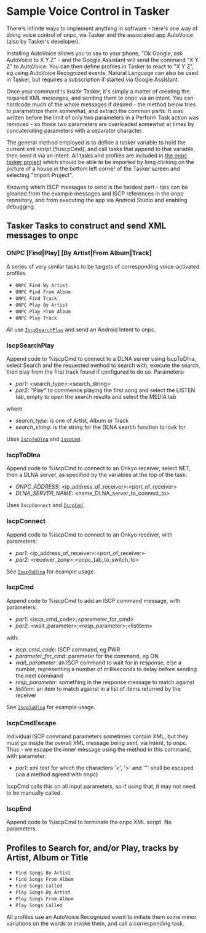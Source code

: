 # Sample Voice Control in Tasker

There's infinite ways to implement anything in software - here's one way of doing voice control of onpc, via Tasker and the associated app AutoVoice (also by Tasker's developer).

Installing AutoVoice allows you to say to your phone, "Ok Google, ask AutoVoice to X Y Z" - and the Google Assistant will send the command "X Y Z" to AutoVoice. You can then define profiles in Tasker to react to "X Y Z", eg using AutoVoice Recognized events.  Natural Language can also be used in Tasker, but requires a subscription if started via Google Assistant.

Once your command is inside Tasker, it's simply a matter of creating the required XML messages, and sending them to onpc via an intent.  You can hardcode much of the whole messages if desired - the method below tries to parametrize them somewhat, and extract the common parts.  It was written before the limit of only two parameters in a Perform Task action was removed - so those two parameters are overloaded somewhat at times by concatenating parameters with a separator character.

The general method employed is to define a tasker variable to hold the current xml script (%iscpCmd), and call tasks that append to that variable, then send it via an intent.
All tasks and profiles are included in [the onpc tasker project](OnpcVoiceControl.prj.xml) which should be able to be imported by long clicking on the picture of a house in the bottom left corner of the Tasker screen and selecting "Import Project".

Knowing which ISCP messages to send is the hardest part - tips can be gleaned from the example messages and ISCP references in the onpc repository, and from executing the app via Android Studio and enabling debugging.

## Tasker Tasks to construct and send XML messages to onpc

### ONPC [Find|Play] [By Artist|From Album|Track]
A series of very similar tasks to be targets of corresponding voice-activated profiles
- `ONPC Find By Artist`
- `ONPC Find From Album`
- `ONPC Find Track`
- `ONPC Play By Artist`
- `ONPC Play From Album`
- `ONPC Play Track`

All use [`IscpSearchPlay`](#iscpsearchplay) and send an Android Intent to onpc.

### IscpSearchPlay
Append code to %iscpCmd to connect to a DLNA server using IscpToDlna, select Search and the requested method to search with, execute the search, then play from the first track found if configured to do so.  Parameters:
- _par1_: \<search_type>:\<search_string>
- _par2_: "Play" to commence playing the first song and select the LISTEN tab, empty to open the search results and select the MEDIA tab

where
- _search_type_: is one of Artist, Album or Track
- _search_string_: is the string for the DLNA search function to look for

Uses [`IscpToDlna`](#iscptodlna) and [`IscpCmd`](#iscpcmd).

### IscpToDlna
Append code to %iscpCmd to connect to an Onkyo receiver, select NET, then a DLNA server, as specified by the variables at the top of the task:
- _ONPC_ADDRESS_: \<ip_address_of_receiver>:\<port_of_receiver>
- _DLNA_SERVER_NAME_: \<name_DLNA_server_to_connect_to>

Uses `IscpConnect` and [`IscpCmd`](#iscpcmd).

### IscpConnect
Append code to %iscpCmd to connect to an Onkyo receiver, with parameters:
- _par1_: \<ip_address_of_receiver>:\<port_of_receiver>
- _par2_: \<receiver_zone>:\<onpc_tab_to_switch_to>

See [`IscpToDlna`](#iscptodlna) for example usage.

### IscpCmd
Append code to %iscpCmd to add an ISCP command message, with parameters:
- _par1_: \<iscp_cmd_code>;\<parameter_for_cmd>
- _par2_: \<wait_parameter>;\<resp_parameter>;\<listitem>

with:
- _iscp_cmd_code_: ISCP command, eg PWR
- _parameter_for_cmd_: parameter for the command, eg ON
- _wait_parameter_: an ISCP command to wait for in response, else a number, representing a number of milliseconds to delay before sending the next command
- _resp_parameter_: something in the response message to match against
- _listitem_: an item to match against in a list of items returned by the receiver

See [`IscpToDlna`](#iscptodlna) for example usage.

### IscpCmdEscape 
Individual ISCP command parameters sometimes contain XML, but they must go inside the overall XML message being sent, via Intent, to onpc.  Thus - we escape the inner message using the method in this command, with parameter:
- _par1_: xml text for which the characters '<', '>' and '"' shall be escaped (via a method agreed with onpc)

IscpCmd calls this on all input parameters, so if using that, it may not need to be manually called.

### IscpEnd
Append code to %iscpCmd to terminate the onpc XML script.  No parameters.

## Profiles to Search for, and/or Play, tracks by Artist, Album or Title
- `Find Songs By Artist`
- `Find Songs From Album`
- `Find Songs Called`
- `Play Songs By Artist`
- `Play Songs From Album`
- `Play Songs Called`

All profiles use an AutoVoice Recognized event to initiate them some minor variations on the words to invoke them, and call a corresponding task.
